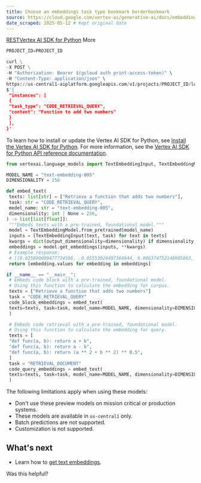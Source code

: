 ```yaml
---
title: Choose an embeddings task type bookmark borderbookmark
source: https://cloud.google.com/vertex-ai/generative-ai/docs/embeddings/choose-task-type # Assumed source
date_scraped: 2025-05-12 # Kept original date
---
```


[REST](#rest)[Vertex AI SDK for Python](#vertex-ai-sdk-for-python)
More

```python
PROJECT_ID=PROJECT_ID

curl \
-X POST \
-H "Authorization: Bearer $(gcloud auth print-access-token)" \
-H "Content-Type: application/json" \
https://us-central1-aiplatform.googleapis.com/v1/projects/PROJECT_ID/locations/us-central1/publishers/google/models/text-embedding-005:predict -d \
$'{
 "instances": [
 {
 "task_type": "CODE_RETRIEVAL_QUERY",
 "content": "Function to add two numbers"
 }
 ],
}'

```

To learn how to install or update the Vertex AI SDK for Python, see [Install the Vertex AI SDK for Python](https://cloud.google.com/vertex-ai/docs/start/use-vertex-ai-python-sdk).
For more information, see the
[Vertex AI SDK for Python API reference documentation](https://cloud.google.com/python/docs/reference/aiplatform/latest).

```python
from vertexai.language_models import TextEmbeddingInput, TextEmbeddingModel

MODEL_NAME = "text-embedding-005"
DIMENSIONALITY = 256

def embed_text(
 texts: list[str] = ["Retrieve a function that adds two numbers"],
 task: str = "CODE_RETRIEVAL_QUERY",
 model_name: str = "text-embedding-005",
 dimensionality: int | None = 256,
) -> list[list[float]]:
 """Embeds texts with a pre-trained, foundational model."""
 model = TextEmbeddingModel.from_pretrained(model_name)
 inputs = [TextEmbeddingInput(text, task) for text in texts]
 kwargs = dict(output_dimensionality=dimensionality) if dimensionality else {}
 embeddings = model.get_embeddings(inputs, **kwargs)
 # Example response:
 # [[0.025890009477734566, -0.05553026497364044, 0.006374752148985863,...],
 return [embedding.values for embedding in embeddings]

if __name__ == "__main__":
 # Embeds code block with a pre-trained, foundational model.
 # Using this function to calculate the embedding for corpus.
 texts = ["Retrieve a function that adds two numbers"]
 task = "CODE_RETRIEVAL_QUERY"
 code_block_embeddings = embed_text(
 texts=texts, task=task, model_name=MODEL_NAME, dimensionality=DIMENSIONALITY
 )

 # Embeds code retrieval with a pre-trained, foundational model.
 # Using this function to calculate the embedding for query.
 texts = [
 "def func(a, b): return a + b",
 "def func(a, b): return a - b",
 "def func(a, b): return (a ** 2 + b ** 2) ** 0.5",
 ]
 task = "RETRIEVAL_DOCUMENT"
 code_query_embeddings = embed_text(
 texts=texts, task=task, model_name=MODEL_NAME, dimensionality=DIMENSIONALITY
 )

```

The following limitations apply when using these models:

- Don't use these preview models on mission critical or production systems.
- These models are available in `us-central1` only.
- Batch predictions are not supported.
- Customization is not supported.

## What's next

- Learn how to
 [get text embeddings](https://cloud.google.com/vertex-ai/generative-ai/docs/embeddings/get-text-embeddings).

Was this helpful?
